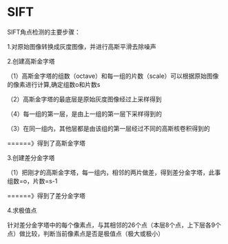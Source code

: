 # SIFT
SIFT角点检测的主要步骤：

1.对原始图像转换成灰度图像，并进行高斯平滑去除噪声

2.创建高斯金字塔

（1）高斯金字塔的组数（octave）和每一组的片数（scale）可以根据原始图像的像素进行计算,确定组数o和片数s

（2）高斯金字塔的最底层是原始灰度图像经过上采样得到

（4）每一组的第一层，是由上一组的第一层下采样得到的

（3）在同一组内，其他层都是由该组的第一层经过不同的高斯核卷积得到的

======》得到了高斯金字塔

3.创建差分金字塔

（1）把刚才的高斯金字塔，每一组内，相邻的两片做差，得到差分金字塔，此事组数=o，片数=s-1

======》得到了差分金字塔

4.求极值点

针对差分金字塔中的每个像素点，与其相邻的26个点（本层8个点，上下层各9个点）做比较，判断当前像素点是否是极值点（极大或极小）




